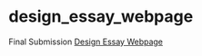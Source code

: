 # design_essay_webpage

Final Submission
[Design Essay Webpage](https://courtneyrobinson97.github.io/design_essay_webpage/DesignEssayWebpage.html)